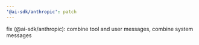 ```yaml
---
'@ai-sdk/anthropic': patch
---
```


fix (@ai-sdk/anthropic): combine tool and user messages, combine system messages
